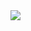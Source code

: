 <img src="https://github-readme-stats.vercel.app/api/top-langs/?username=vlonebara&hide_progress=false&theme=cobalt">
